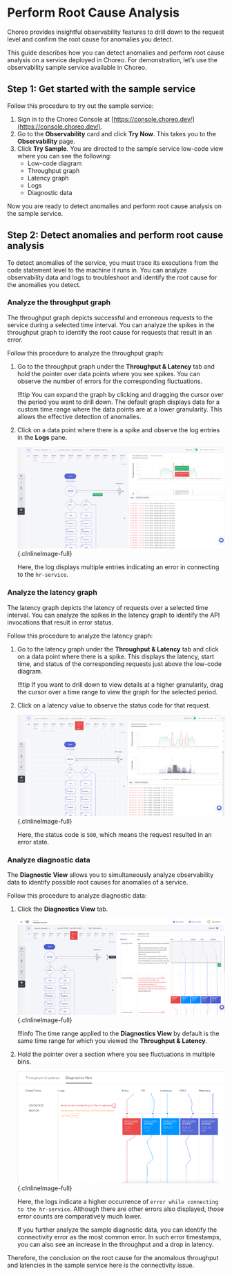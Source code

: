 # Perform Root Cause Analysis

Choreo provides insightful observability features to drill down to the request level and confirm the root cause for anomalies you detect.

This guide describes how you can detect anomalies and perform root cause analysis on a service deployed in Choreo. For demonstration, let’s use the observability sample service available in Choreo.

    
## Step 1: Get started with the sample service
Follow this procedure to try out the sample service:

1. Sign in to the Choreo Console at [https://console.choreo.dev/](https://console.choreo.dev/).
2. Go to the **Observability** card and click **Try Now**. This takes you to the **Observability** page. 
3. Click **Try Sample**. You are directed to the sample service low-code view where you can see the following:
    - Low-code diagram
    - Throughput graph   
    - Latency graph
    - Logs
    - Diagnostic data

Now you are ready to detect anomalies and perform root cause analysis on the sample service.
    
## Step 2: Detect anomalies and perform root cause analysis

To detect anomalies of the service, you must trace its executions from the code statement level to the machine it runs in. You can analyze observability data and logs to troubleshoot and identify the root cause for the anomalies you detect. 

### Analyze the throughput graph
The throughput graph depicts successful and erroneous requests to the service during a selected time interval. You can analyze the spikes in the throughput graph to identify the root cause for requests that result in an error.

Follow this procedure to analyze the throughput graph:

1. Go to the throughput graph under the **Throughput & Latency** tab and hold the pointer over data points where you see spikes. You can observe the number of errors for the corresponding fluctuations.
    
    !!!tip
        You can expand the graph by clicking and dragging the cursor over the period you want to drill down. The default graph displays data for a custom time range where the data points are at a lower granularity. This allows the effective detection of anomalies.
        
2. Click on a data point where there is a spike and observe the log entries in the **Logs** pane.
 
    ![Analyze the throughput graph](../assets/img/observability/throughput-graph-analysis.png){.cInlineImage-full}

   Here, the log displays multiple entries indicating an error in connecting to the `hr-service`.

 
### Analyze the latency graph

The latency graph depicts the latency of requests over a selected time interval. You can analyze the spikes in the latency graph to identify the API invocations that result in error status.

Follow this procedure to analyze the latency graph:

1. Go to the latency graph under the **Throughput & Latency** tab and click on a data point where there is a spike. This displays the latency, start time, and status of the corresponding requests just above the low-code diagram.
   
    !!!tip
        If you want to drill down to view details at a higher granularity, drag the cursor over a time range to view the graph for the selected period.
        
2. Click on a latency value to observe the status code for that request.
 
    ![Analyze the latency graph](../assets/img/observability/latency-graph-analysis.png){.cInlineImage-full}

   Here, the status code is `500`, which means the request resulted in an error state.


### Analyze diagnostic data

The **Diagnostic View** allows you to simultaneously analyze observability data to identify possible root causes for anomalies of a service.

Follow this procedure to analyze diagnostic data:

1. Click the **Diagnostics View** tab.
 
    ![Diagnostic data](../assets/img/observability/diagnostics-view.png){.cInlineImage-full}

    !!!info
        The time range applied to the **Diagnostics View** by default is the same time range for which you viewed the **Throughput & Latency**. 
        
2. Hold the pointer over a section where you see fluctuations in multiple bins.

    ![Fluctuations in diagnostic data](../assets/img/observability/second-bin.png){.cInlineImage-full}

    Here, the logs indicate a higher occurrence of `error while connecting to the hr-service`. Although there are other errors also displayed, those error counts are comparatively much lower.

    If you further analyze the sample diagnostic data, you can identify the connectivity error as the most common error.  In such error timestamps, you can also see an increase in the throughput and a drop in latency. 
   
Therefore, the conclusion on the root cause for the anomalous throughput and latencies in the sample service here is the connectivity issue.
